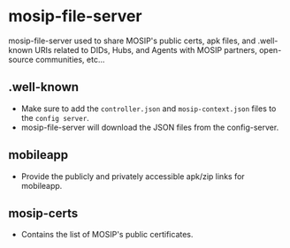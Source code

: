 # mosip-file-server

mosip-file-server used to share MOSIP's public certs, apk files, and .well-known URIs related to DIDs, Hubs, and Agents with MOSIP partners, open-source communities, etc...

## .well-known
* Make sure to add the `controller.json` and `mosip-context.json` files to the `config server`.
* mosip-file-server will download the JSON files from the config-server.

## mobileapp
* Provide the publicly and privately accessible apk/zip links for mobileapp.

## mosip-certs
* Contains the list of MOSIP's public certificates.


